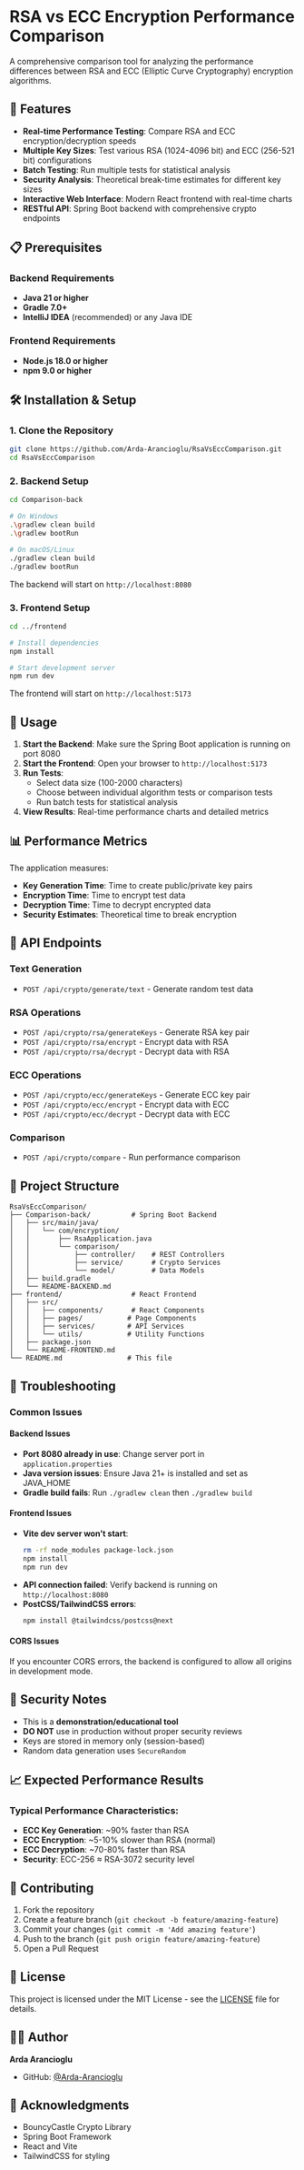 # RSA vs ECC Encryption Performance Comparison

A comprehensive comparison tool for analyzing the performance differences between RSA and ECC (Elliptic Curve Cryptography) encryption algorithms.

## 🚀 Features

- **Real-time Performance Testing**: Compare RSA and ECC encryption/decryption speeds
- **Multiple Key Sizes**: Test various RSA (1024-4096 bit) and ECC (256-521 bit) configurations
- **Batch Testing**: Run multiple tests for statistical analysis
- **Security Analysis**: Theoretical break-time estimates for different key sizes
- **Interactive Web Interface**: Modern React frontend with real-time charts
- **RESTful API**: Spring Boot backend with comprehensive crypto endpoints

## 📋 Prerequisites

### Backend Requirements

- **Java 21 or higher**
- **Gradle 7.0+**
- **IntelliJ IDEA** (recommended) or any Java IDE

### Frontend Requirements

- **Node.js 18.0 or higher**
- **npm 9.0 or higher**

## 🛠️ Installation & Setup

### 1. Clone the Repository

```bash
git clone https://github.com/Arda-Arancioglu/RsaVsEccComparison.git
cd RsaVsEccComparison
```

### 2. Backend Setup

```bash
cd Comparison-back

# On Windows
.\gradlew clean build
.\gradlew bootRun

# On macOS/Linux
./gradlew clean build
./gradlew bootRun
```

The backend will start on `http://localhost:8080`

### 3. Frontend Setup

```bash
cd ../frontend

# Install dependencies
npm install

# Start development server
npm run dev
```

The frontend will start on `http://localhost:5173`

## 🎯 Usage

1. **Start the Backend**: Make sure the Spring Boot application is running on port 8080
2. **Start the Frontend**: Open your browser to `http://localhost:5173`
3. **Run Tests**:
   - Select data size (100-2000 characters)
   - Choose between individual algorithm tests or comparison tests
   - Run batch tests for statistical analysis
4. **View Results**: Real-time performance charts and detailed metrics

## 📊 Performance Metrics

The application measures:

- **Key Generation Time**: Time to create public/private key pairs
- **Encryption Time**: Time to encrypt test data
- **Decryption Time**: Time to decrypt encrypted data
- **Security Estimates**: Theoretical time to break encryption

## 🔧 API Endpoints

### Text Generation

- `POST /api/crypto/generate/text` - Generate random test data

### RSA Operations

- `POST /api/crypto/rsa/generateKeys` - Generate RSA key pair
- `POST /api/crypto/rsa/encrypt` - Encrypt data with RSA
- `POST /api/crypto/rsa/decrypt` - Decrypt data with RSA

### ECC Operations

- `POST /api/crypto/ecc/generateKeys` - Generate ECC key pair
- `POST /api/crypto/ecc/encrypt` - Encrypt data with ECC
- `POST /api/crypto/ecc/decrypt` - Decrypt data with ECC

### Comparison

- `POST /api/crypto/compare` - Run performance comparison

## 📁 Project Structure

```
RsaVsEccComparison/
├── Comparison-back/          # Spring Boot Backend
│   ├── src/main/java/
│   │   └── com/encryption/
│   │       ├── RsaApplication.java
│   │       └── comparison/
│   │           ├── controller/    # REST Controllers
│   │           ├── service/       # Crypto Services
│   │           └── model/         # Data Models
│   ├── build.gradle
│   └── README-BACKEND.md
├── frontend/                 # React Frontend
│   ├── src/
│   │   ├── components/       # React Components
│   │   ├── pages/           # Page Components
│   │   ├── services/        # API Services
│   │   └── utils/           # Utility Functions
│   ├── package.json
│   └── README-FRONTEND.md
└── README.md                # This file
```

## 🚨 Troubleshooting

### Common Issues

#### Backend Issues

- **Port 8080 already in use**: Change server port in `application.properties`
- **Java version issues**: Ensure Java 21+ is installed and set as JAVA_HOME
- **Gradle build fails**: Run `./gradlew clean` then `./gradlew build`

#### Frontend Issues

- **Vite dev server won't start**:
  ```bash
  rm -rf node_modules package-lock.json
  npm install
  npm run dev
  ```
- **API connection failed**: Verify backend is running on `http://localhost:8080`
- **PostCSS/TailwindCSS errors**:
  ```bash
  npm install @tailwindcss/postcss@next
  ```

#### CORS Issues

If you encounter CORS errors, the backend is configured to allow all origins in development mode.

## 🔐 Security Notes

- This is a **demonstration/educational tool**
- **DO NOT** use in production without proper security reviews
- Keys are stored in memory only (session-based)
- Random data generation uses `SecureRandom`

## 📈 Expected Performance Results

### Typical Performance Characteristics:

- **ECC Key Generation**: ~90% faster than RSA
- **ECC Encryption**: ~5-10% slower than RSA (normal)
- **ECC Decryption**: ~70-80% faster than RSA
- **Security**: ECC-256 ≈ RSA-3072 security level

## 🤝 Contributing

1. Fork the repository
2. Create a feature branch (`git checkout -b feature/amazing-feature`)
3. Commit your changes (`git commit -m 'Add amazing feature'`)
4. Push to the branch (`git push origin feature/amazing-feature`)
5. Open a Pull Request

## 📄 License

This project is licensed under the MIT License - see the [LICENSE](LICENSE) file for details.

## 👨‍💻 Author

**Arda Arancioglu**

- GitHub: [@Arda-Arancioglu](https://github.com/Arda-Arancioglu)

## 🙏 Acknowledgments

- BouncyCastle Crypto Library
- Spring Boot Framework
- React and Vite
- TailwindCSS for styling
